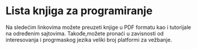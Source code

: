 # Lista knjiga za programiranje

Na sledećim linkovima možete preuzeti knjige u PDF formatu kao i tutorijale na određenim sajtovima.
Takođe,možete pronaći u zavisnosti od interesovanja i progrmaskog jezika veliki broj platformi za vežbanje.


